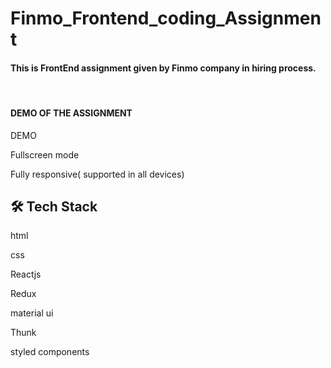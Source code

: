 <html>
<body>
  <h1>Finmo_Frontend_coding_Assignment  </h1>  
  <h4> This is FrontEnd assignment given by Finmo company 
    in hiring process.</h4>
<br>


<h4>DEMO OF THE ASSIGNMENT</h4>
  
<a style="text-decoration: none;" href="https://finmoassignment.netlify.app/">DEMO</a>

<p>Fullscreen mode</p>
<p> Fully responsive( supported in all devices)</p>

<h2>🛠 Tech Stack</h2>
<p>html</p>
<p>css</p>
<p>Reactjs</p>
<p>Redux</p>
<p>material ui</p>
<p>Thunk</p>
<p>styled components</p>




    
</body>
</html>
